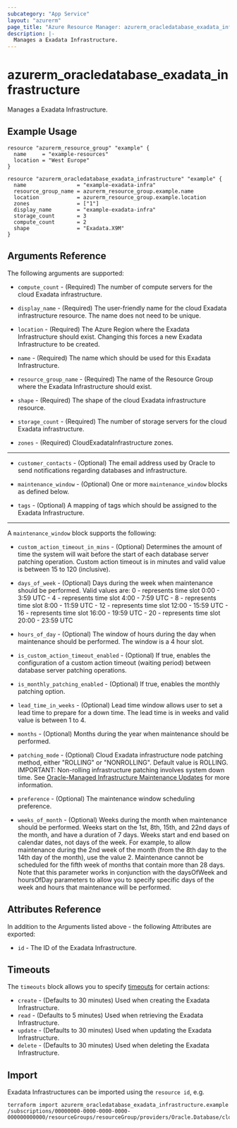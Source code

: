 ```yaml
---
subcategory: "App Service"
layout: "azurerm"
page_title: "Azure Resource Manager: azurerm_oracledatabase_exadata_infrastructure"
description: |-
  Manages a Exadata Infrastructure.
---
```


# azurerm_oracledatabase_exadata_infrastructure

Manages a Exadata Infrastructure.

## Example Usage

```hcl
resource "azurerm_resource_group" "example" {
  name     = "example-resources"
  location = "West Europe"
}

resource "azurerm_oracledatabase_exadata_infrastructure" "example" {
  name                = "example-exadata-infra"
  resource_group_name = azurerm_resource_group.example.name
  location            = azurerm_resource_group.example.location
  zones               = ["1"]
  display_name        = "example-exadata-infra"
  storage_count       = 3
  compute_count       = 2
  shape               = "Exadata.X9M"
}
```

## Arguments Reference

The following arguments are supported:

* `compute_count` - (Required) The number of compute servers for the cloud Exadata infrastructure.

* `display_name` - (Required) The user-friendly name for the cloud Exadata infrastructure resource. The name does not need to be unique.

* `location` - (Required) The Azure Region where the Exadata Infrastructure should exist. Changing this forces a new Exadata Infrastructure to be created.

* `name` - (Required) The name which should be used for this Exadata Infrastructure.

* `resource_group_name` - (Required) The name of the Resource Group where the Exadata Infrastructure should exist.

* `shape` - (Required) The shape of the cloud Exadata infrastructure resource.

* `storage_count` - (Required) The number of storage servers for the cloud Exadata infrastructure.

* `zones` - (Required) CloudExadataInfrastructure zones.

---

* `customer_contacts` - (Optional) The email address used by Oracle to send notifications regarding databases and infrastructure.

* `maintenance_window` - (Optional) One or more `maintenance_window` blocks as defined below.

* `tags` - (Optional) A mapping of tags which should be assigned to the Exadata Infrastructure.

---

A `maintenance_window` block supports the following:

* `custom_action_timeout_in_mins` - (Optional) Determines the amount of time the system will wait before the start of each database server patching operation. Custom action timeout is in minutes and valid value is between 15 to 120 (inclusive).

* `days_of_week` - (Optional) Days during the week when maintenance should be performed. Valid values are: 0 - represents time slot 0:00 - 3:59 UTC - 4 - represents time slot 4:00 - 7:59 UTC - 8 - represents time slot 8:00 - 11:59 UTC - 12 - represents time slot 12:00 - 15:59 UTC - 16 - represents time slot 16:00 - 19:59 UTC - 20 - represents time slot 20:00 - 23:59 UTC

* `hours_of_day` - (Optional) The window of hours during the day when maintenance should be performed. The window is a 4 hour slot.

* `is_custom_action_timeout_enabled` - (Optional) If true, enables the configuration of a custom action timeout (waiting period) between database server patching operations.

* `is_monthly_patching_enabled` - (Optional) If true, enables the monthly patching option.

* `lead_time_in_weeks` - (Optional) Lead time window allows user to set a lead time to prepare for a down time. The lead time is in weeks and valid value is between 1 to 4.

* `months` - (Optional) Months during the year when maintenance should be performed.

* `patching_mode` - (Optional) Cloud Exadata infrastructure node patching method, either "ROLLING" or "NONROLLING". Default value is ROLLING. IMPORTANT: Non-rolling infrastructure patching involves system down time. See [Oracle-Managed Infrastructure Maintenance Updates](https://docs.cloud.oracle.com/iaas/Content/Database/Concepts/examaintenance.htm#Oracle) for more information.

* `preference` - (Optional) The maintenance window scheduling preference.

* `weeks_of_month` - (Optional) Weeks during the month when maintenance should be performed. Weeks start on the 1st, 8th, 15th, and 22nd days of the month, and have a duration of 7 days. Weeks start and end based on calendar dates, not days of the week. For example, to allow maintenance during the 2nd week of the month (from the 8th day to the 14th day of the month), use the value 2. Maintenance cannot be scheduled for the fifth week of months that contain more than 28 days. Note that this parameter works in conjunction with the daysOfWeek and hoursOfDay parameters to allow you to specify specific days of the week and hours that maintenance will be performed.

## Attributes Reference

In addition to the Arguments listed above - the following Attributes are exported: 

* `id` - The ID of the Exadata Infrastructure.

## Timeouts

The `timeouts` block allows you to specify [timeouts](https://www.terraform.io/language/resources/syntax#operation-timeouts) for certain actions:

* `create` - (Defaults to 30 minutes) Used when creating the Exadata Infrastructure.
* `read` - (Defaults to 5 minutes) Used when retrieving the Exadata Infrastructure.
* `update` - (Defaults to 30 minutes) Used when updating the Exadata Infrastructure.
* `delete` - (Defaults to 30 minutes) Used when deleting the Exadata Infrastructure.

## Import

Exadata Infrastructures can be imported using the `resource id`, e.g.

```shell
terraform import azurerm_oracledatabase_exadata_infrastructure.example /subscriptions/00000000-0000-0000-0000-000000000000/resourceGroups/resourceGroup/providers/Oracle.Database/cloudExadataInfrastructures/cloudExadataInfrastructures1
```
